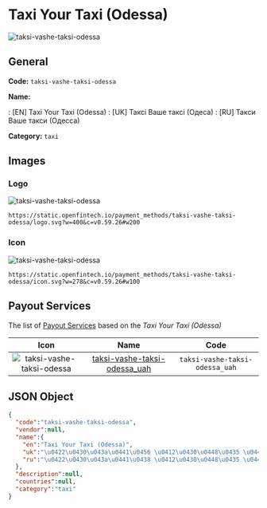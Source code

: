 
# Taxi Your Taxi (Odessa) 
![taksi-vashe-taksi-odessa](https://static.openfintech.io/payment_methods/taksi-vashe-taksi-odessa/logo.svg?w=400&c=v0.59.26#w200)  

## General 
**Code:** `taksi-vashe-taksi-odessa` 
 
**Name:** 
 
:	[EN] Taxi Your Taxi (Odessa) 
:	[UK] Таксі Ваше таксі (Одеса) 
:	[RU] Такси Ваше такси (Одесса) 
 
**Category:** `taxi` 
 

## Images 

### Logo 
![taksi-vashe-taksi-odessa](https://static.openfintech.io/payment_methods/taksi-vashe-taksi-odessa/logo.svg?w=400&c=v0.59.26#w200)  

```
https://static.openfintech.io/payment_methods/taksi-vashe-taksi-odessa/logo.svg?w=400&c=v0.59.26#w200
```  

### Icon 
![taksi-vashe-taksi-odessa](https://static.openfintech.io/payment_methods/taksi-vashe-taksi-odessa/icon.svg?w=278&c=v0.59.26#w100)  

```
https://static.openfintech.io/payment_methods/taksi-vashe-taksi-odessa/icon.svg?w=278&c=v0.59.26#w100
```  

## Payout Services 
 
The list of [Payout Services](/payout-services/) based on the _Taxi Your Taxi (Odessa)_ 

|Icon|Name|Code| 
|:---:|:---:|:---:| 
|![taksi-vashe-taksi-odessa](https://static.openfintech.io/payout_methods/taksi-vashe-taksi-odessa/icon.png?w=278&c=v0.59.26#w40) |[taksi-vashe-taksi-odessa_uah](/payout-services/taksi-vashe-taksi-odessa_uah/)|`taksi-vashe-taksi-odessa_uah`| 
 

## JSON Object 

```json
{
  "code":"taksi-vashe-taksi-odessa",
  "vendor":null,
  "name":{
    "en":"Taxi Your Taxi (Odessa)",
    "uk":"\u0422\u0430\u043a\u0441\u0456 \u0412\u0430\u0448\u0435 \u0442\u0430\u043a\u0441\u0456 (\u041e\u0434\u0435\u0441\u0430)",
    "ru":"\u0422\u0430\u043a\u0441\u0438 \u0412\u0430\u0448\u0435 \u0442\u0430\u043a\u0441\u0438 (\u041e\u0434\u0435\u0441\u0441\u0430)"
  },
  "description":null,
  "countries":null,
  "category":"taxi"
}
```  
